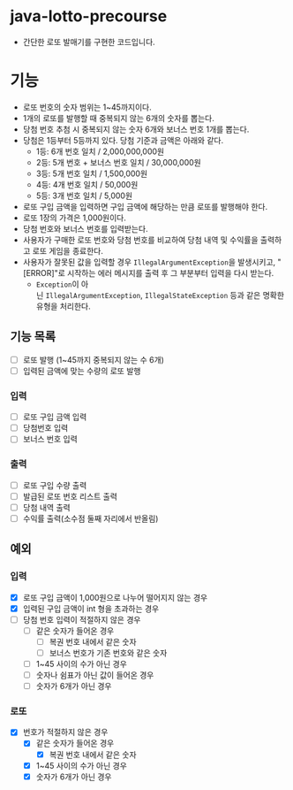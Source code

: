 # java-lotto-precourse

- 간단한 로또 발매기를 구현한 코드입니다.

# 기능

- 로또 번호의 숫자 범위는 1~45까지이다.
- 1개의 로또를 발행할 때 중복되지 않는 6개의 숫자를 뽑는다.
- 당첨 번호 추첨 시 중복되지 않는 숫자 6개와 보너스 번호 1개를 뽑는다.
- 당첨은 1등부터 5등까지 있다. 당첨 기준과 금액은 아래와 같다.
    - 1등: 6개 번호 일치 / 2,000,000,000원
    - 2등: 5개 번호 + 보너스 번호 일치 / 30,000,000원
    - 3등: 5개 번호 일치 / 1,500,000원
    - 4등: 4개 번호 일치 / 50,000원
    - 5등: 3개 번호 일치 / 5,000원
- 로또 구입 금액을 입력하면 구입 금액에 해당하는 만큼 로또를 발행해야 한다.
- 로또 1장의 가격은 1,000원이다.
- 당첨 번호와 보너스 번호를 입력받는다.
- 사용자가 구매한 로또 번호와 당첨 번호를 비교하여 당첨 내역 및 수익률을 출력하고 로또 게임을 종료한다.
- 사용자가 잘못된 값을 입력할 경우 `IllegalArgumentException`을 발생시키고, "[ERROR]"로 시작하는 에러 메시지를 출력 후 그 부분부터 입력을 다시 받는다.
    - `Exception`이 아닌 `IllegalArgumentException`, `IllegalStateException` 등과 같은 명확한 유형을 처리한다.

## 기능 목록

- [ ]  로또 발행 (1~45까지 중복되지 않는 수 6개)
- [ ]  입력된 금액에 맞는 수량의 로또 발행

### 입력

- [ ]  로또 구입 금액 입력
- [ ]  당첨번호 입력
- [ ]  보너스 번호 입력

### 출력

- [ ]  로또 구입 수량 출력
- [ ]  발급된 로또 번호 리스트 출력
- [ ]  당첨 내역 출력
- [ ]  수익률 출력(소수점 둘째 자리에서 반올림)

## 예외

### 입력

- [x]  로또 구입 금액이 1,000원으로 나누어 떨어지지 않는 경우
- [x]  입력된 구입 금액이 int 형을 초과하는 경우
- [ ]  당첨 번호 입력이 적절하지 않은 경우
    - [ ]  같은 숫자가 들어온 경우
        - [ ]  복권 번호 내에서 같은 숫자
        - [ ]  보너스 번호가 기존 번호와 같은 숫자
    - [ ]  1~45 사이의 수가 아닌 경우
    - [ ]  숫자나 쉼표가 아닌 값이 들어온 경우
    - [ ]  숫자가 6개가 아닌 경우

### 로또

- [x]  번호가 적절하지 않은 경우
    - [x]  같은 숫자가 들어온 경우
        - [x]  복권 번호 내에서 같은 숫자
    - [x]  1~45 사이의 수가 아닌 경우
    - [x]  숫자가 6개가 아닌 경우
